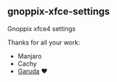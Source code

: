 ## gnoppix-xfce-settings

Gnoppix xfce4 settings


Thanks for all your work:
- Manjaro
- Cachy 
- [Garuda](https://gitlab.com/garuda-linux/themes-and-settings/settings/garuda-xfce-settings) ❤️
